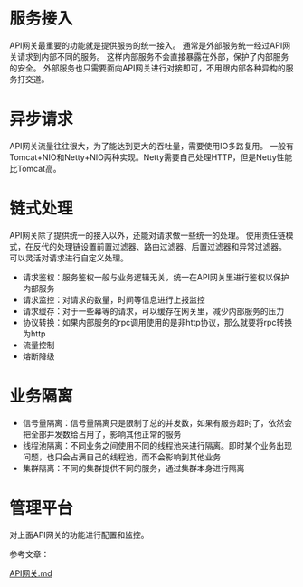 # 服务接入
API网关最重要的功能就是提供服务的统一接入。
通常是外部服务统一经过API网关请求到内部不同的服务。
这样内部服务不会直接暴露在外部，保护了内部服务的安全。
外部服务也只需要面向API网关进行对接即可，不用跟内部各种异构的服务打交道。

# 异步请求
API网关流量往往很大，为了能达到更大的吞吐量，需要使用IO多路复用。
一般有Tomcat+NIO和Netty+NIO两种实现。Netty需要自己处理HTTP，但是Netty性能比Tomcat高。

# 链式处理
API网关除了提供统一的接入以外，还能对请求做一些统一的处理。
使用责任链模式，在反代的处理链设置前置过滤器、路由过滤器、后置过滤器和异常过滤器。
可以灵活对请求进行自定义处理。

+ 请求鉴权：服务鉴权一般与业务逻辑无关，统一在API网关里进行鉴权以保护内部服务
+ 请求监控：对请求的数量，时间等信息进行上报监控
+ 请求缓存：对于一些幕等的请求，可以缓存在网关里，减少内部服务的压力
+ 协议转换：如果内部服务的rpc调用使用的是非http协议，那么就要将rpc转换为http
+ 流量控制
+ 熔断降级

# 业务隔离

+ 信号量隔离：信号量隔离只是限制了总的并发数，如果有服务超时了，依然会把全部并发数给占用了，影响其他正常的服务
+ 线程池隔离：不同业务之间使用不同的线程池来进行隔离。即时某个业务出现问题，也只会占满自己的线程池，而不会影响到其他业务
+ 集群隔离：不同的集群提供不同的服务，通过集群本身进行隔离

# 管理平台
对上面API网关的功能进行配置和监控。


参考文章：

[API网关.md](https://github.com/Snailclimb/JavaGuide/blob/master/docs/system-design/micro-service/API%E7%BD%91%E5%85%B3.md)
